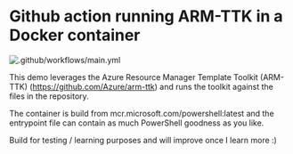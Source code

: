 # Github action running ARM-TTK in a Docker container

![.github/workflows/main.yml](https://github.com/whaakman/armttk-github-action-demo/workflows/.github/workflows/main.yml/badge.svg)

This demo leverages the Azure Resource Manager Template Toolkit (ARM-TTK) (https://github.com/Azure/arm-ttk) and runs the toolkit against the files in the repository. 

The container is build from mcr.microsoft.com/powershell:latest and the entrypoint file can contain as much PowerShell goodness as you like. 

Build for testing / learning purposes and will improve once I learn more :)
